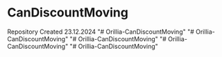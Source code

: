 # CanDiscountMoving

Repository Created 23.12.2024
"# Orillia-CanDiscountMoving" 
"# Orillia-CanDiscountMoving" 
"# Orillia-CanDiscountMoving" 
"# Orillia-CanDiscountMoving" 
"# Orillia-CanDiscountMoving" 
